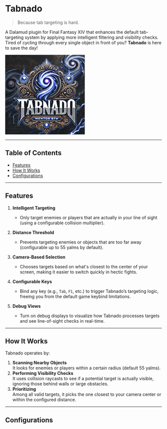 # Tabnado
> Because tab targeting is hard.

A Dalamud plugin for Final Fantasy XIV that enhances the default tab-targeting system by applying more intelligent filtering and visibility checks. Tired of cycling through every single object in front of you? **Tabnado** is here to save the day!

![Tabnado Icon](https://raw.githubusercontent.com/Paparogue/Tabnado/2579f4200a6ba0e60bd12eb6acd31be341e08490/tabnado.png)

---

## Table of Contents
- [Features](#features)
- [How It Works](#how-it-works)
- [Configurations](#configurations)

---

## Features

1. **Intelligent Targeting**  
   - Only target enemies or players that are actually in your line of sight (using a configurable collision multiplier).

2. **Distance Threshold**  
   - Prevents targeting enemies or objects that are too far away (configurable up to 55 yalms by default).

3. **Camera-Based Selection**  
   - Chooses targets based on what's closest to the center of your screen, making it easier to switch quickly in hectic fights.

4. **Configurable Keys**  
   - Bind any key (e.g., `Tab`, `F1`, etc.) to trigger Tabnado’s targeting logic, freeing you from the default game keybind limitations.

5. **Debug Views**  
   - Turn on debug displays to visualize how Tabnado processes targets and see line-of-sight checks in real-time.

---

## How It Works

Tabnado operates by:
1. **Scanning Nearby Objects**  
   It looks for enemies or players within a certain radius (default 55 yalms).
2. **Performing Visibility Checks**  
   It uses collision raycasts to see if a potential target is actually visible, ignoring those behind walls or large obstacles.
3. **Prioritizing**  
   Among all valid targets, it picks the one closest to your camera center or within the configured distance.
   
---

## Configurations

   
